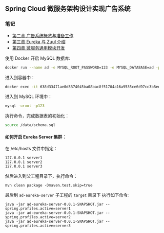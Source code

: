 ## Spring Cloud 微服务架构设计实现广告系统

### 笔记
- [第二章 广告系统概览与准备工作](https://www.yuque.com/dobbykim/dtgo95/ay3atv)
- [第三章 Eureka 与 Zuul 介绍](https://www.yuque.com/dobbykim/dtgo95/if11z5)
- [第四章 微服务通用模块开发](https://www.yuque.com/dobbykim/dtgo95/gdg3kn)

使用 Docker 开启 MySQL 数据库:
```bash
docker run --name ad -e MYSQL_ROOT_PASSWORD=123 -e MYSQL_DATABASE=ad -p 3306:3306 -v /Users/macbook/Desktop/myProject/my-advertising-system/db:/data -d mysql
```
进入到容器中：
```bash
docker exec -it 638d33471ae0d3374045ba08bac8f51704a16a9535ce6d97cc3b8ee1d78dd916 /bin/bash
```
进入到 MySQL 环境中：
```bash
mysql -uroot -p123
```
执行命令，完成数据表的初始化：
```bash
source /data/schema.sql
```


#### 如何开启 Eureka Server 集群：

在 /etc/hosts 文件中指定：
```text
127.0.0.1 server1
127.0.0.1 server2
127.0.0.1 server3
```
然后进入到父工程目录下，执行命令：
```text
mvn clean package -Dmaven.test.skip=true
```
最后到 `ad-eureka-server` 子工程的 `target` 目录下 执行如下命令:
```text
java -jar ad-eureka-server-0.0.1-SNAPSHOT.jar --spring.profiles.active=server1
java -jar ad-eureka-server-0.0.1-SNAPSHOT.jar --spring.profiles.active=server2
java -jar ad-eureka-server-0.0.1-SNAPSHOT.jar --spring.profiles.active=server3
```

 